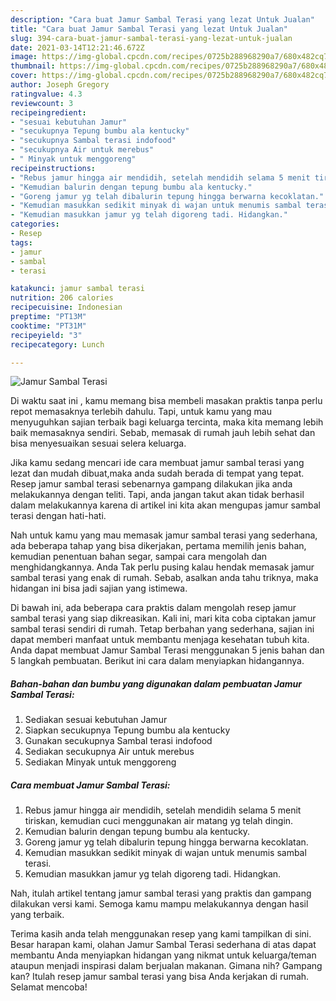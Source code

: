 ```yaml
---
description: "Cara buat Jamur Sambal Terasi yang lezat Untuk Jualan"
title: "Cara buat Jamur Sambal Terasi yang lezat Untuk Jualan"
slug: 394-cara-buat-jamur-sambal-terasi-yang-lezat-untuk-jualan
date: 2021-03-14T12:21:46.672Z
image: https://img-global.cpcdn.com/recipes/0725b288968290a7/680x482cq70/jamur-sambal-terasi-foto-resep-utama.jpg
thumbnail: https://img-global.cpcdn.com/recipes/0725b288968290a7/680x482cq70/jamur-sambal-terasi-foto-resep-utama.jpg
cover: https://img-global.cpcdn.com/recipes/0725b288968290a7/680x482cq70/jamur-sambal-terasi-foto-resep-utama.jpg
author: Joseph Gregory
ratingvalue: 4.3
reviewcount: 3
recipeingredient:
- "sesuai kebutuhan Jamur"
- "secukupnya Tepung bumbu ala kentucky"
- "secukupnya Sambal terasi indofood"
- "secukupnya Air untuk merebus"
- " Minyak untuk menggoreng"
recipeinstructions:
- "Rebus jamur hingga air mendidih, setelah mendidih selama 5 menit tiriskan, kemudian cuci menggunakan air matang yg telah dingin."
- "Kemudian balurin dengan tepung bumbu ala kentucky."
- "Goreng jamur yg telah dibalurin tepung hingga berwarna kecoklatan."
- "Kemudian masukkan sedikit minyak di wajan untuk menumis sambal terasi."
- "Kemudian masukkan jamur yg telah digoreng tadi. Hidangkan."
categories:
- Resep
tags:
- jamur
- sambal
- terasi

katakunci: jamur sambal terasi 
nutrition: 206 calories
recipecuisine: Indonesian
preptime: "PT13M"
cooktime: "PT31M"
recipeyield: "3"
recipecategory: Lunch

---
```



![Jamur Sambal Terasi](https://img-global.cpcdn.com/recipes/0725b288968290a7/680x482cq70/jamur-sambal-terasi-foto-resep-utama.jpg)

Di waktu  saat ini , kamu memang bisa membeli masakan praktis tanpa perlu repot memasaknya terlebih dahulu. Tapi, untuk kamu yang mau menyuguhkan sajian terbaik bagi keluarga tercinta, maka kita memang lebih baik memasaknya sendiri. Sebab, memasak di rumah jauh lebih sehat dan bisa menyesuaikan sesuai selera keluarga.

Jika kamu sedang mencari ide cara membuat jamur sambal terasi yang lezat dan mudah dibuat,maka anda sudah berada di tempat yang tepat. Resep jamur sambal terasi  sebenarnya gampang dilakukan jika anda melakukannya dengan teliti. Tapi, anda jangan takut akan tidak berhasil dalam melakukannya 
karena di artikel ini kita akan mengupas jamur sambal terasi dengan hati-hati.  



Nah untuk kamu yang mau memasak jamur sambal terasi yang sederhana, ada beberapa tahap yang bisa dikerjakan, pertama memilih jenis bahan, kemudian penentuan bahan segar, sampai cara mengolah dan menghidangkannya. Anda Tak perlu pusing kalau hendak memasak jamur sambal terasi yang enak di rumah. Sebab, asalkan anda  tahu triknya, maka hidangan ini bisa jadi sajian yang istimewa.

Di bawah ini, ada beberapa cara praktis  dalam mengolah resep jamur sambal terasi yang siap dikreasikan. Kali ini, mari kita coba ciptakan jamur sambal terasi sendiri di rumah. Tetap berbahan yang sederhana, sajian ini dapat memberi manfaat untuk membantu menjaga kesehatan tubuh kita. Anda dapat membuat Jamur Sambal Terasi menggunakan 5 jenis bahan dan 5 langkah pembuatan. Berikut ini cara dalam menyiapkan hidangannya.

<!--inarticleads1-->

##### Bahan-bahan dan bumbu yang digunakan dalam pembuatan Jamur Sambal Terasi:

1. Sediakan sesuai kebutuhan Jamur
1. Siapkan secukupnya Tepung bumbu ala kentucky
1. Gunakan secukupnya Sambal terasi indofood
1. Sediakan secukupnya Air untuk merebus
1. Sediakan  Minyak untuk menggoreng




<!--inarticleads2-->

##### Cara membuat Jamur Sambal Terasi:

1. Rebus jamur hingga air mendidih, setelah mendidih selama 5 menit tiriskan, kemudian cuci menggunakan air matang yg telah dingin.
1. Kemudian balurin dengan tepung bumbu ala kentucky.
1. Goreng jamur yg telah dibalurin tepung hingga berwarna kecoklatan.
1. Kemudian masukkan sedikit minyak di wajan untuk menumis sambal terasi.
1. Kemudian masukkan jamur yg telah digoreng tadi. Hidangkan.




Nah, itulah artikel tentang  jamur sambal terasi  yang praktis dan gampang dilakukan versi kami. Semoga kamu mampu melakukannya dengan hasil yang terbaik. 

Terima kasih anda telah menggunakan resep yang kami tampilkan di sini. Besar harapan kami, olahan  Jamur Sambal Terasi sederhana di atas dapat membantu Anda menyiapkan hidangan yang nikmat untuk keluarga/teman ataupun menjadi inspirasi dalam berjualan makanan. Gimana nih? Gampang kan? Itulah resep jamur sambal terasi yang bisa Anda kerjakan di rumah. Selamat mencoba!

